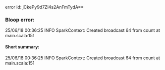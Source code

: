 error id: jCkePy9d7Zl4s2AnFmTydA==
### Bloop error:

25/06/18 00:36:25 INFO SparkContext: Created broadcast 64 from count at main.scala:151
#### Short summary: 

25/06/18 00:36:25 INFO SparkContext: Created broadcast 64 from count at main.scala:151